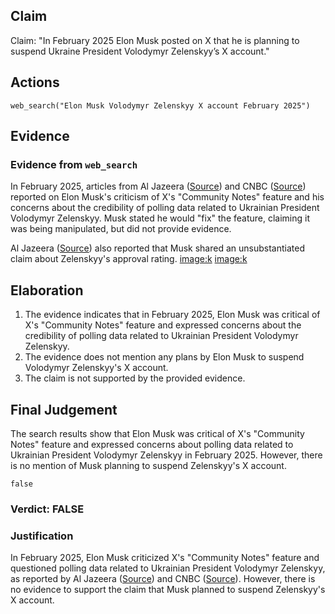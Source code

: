 ## Claim
Claim: "In February 2025 Elon Musk posted on X that he is planning to suspend Ukraine President Volodymyr Zelenskyy’s X account."

## Actions
```
web_search("Elon Musk Volodymyr Zelenskyy X account February 2025")
```

## Evidence
### Evidence from `web_search`
In February 2025, articles from Al Jazeera ([Source](https://www.aljazeera.com/economy/2025/2/21/musk-vows-to-fix-x-after-polls-show-high-support-for-ukraines-zelenskyy)) and CNBC ([Source](https://www.cnbc.com/2025/02/21/elon-musk-has-problem-with-x-community-notes-after-ukraine-corrections.html)) reported on Elon Musk's criticism of X's "Community Notes" feature and his concerns about the credibility of polling data related to Ukrainian President Volodymyr Zelenskyy. Musk stated he would "fix" the feature, claiming it was being manipulated, but did not provide evidence.

Al Jazeera ([Source](https://cssh.northeastern.edu/musk-vows-to-fix-x-after-polls-show-high-support-for-ukraines-zelensky/)) also reported that Musk shared an unsubstantiated claim about Zelenskyy's approval rating. <image:k> <image:k>


## Elaboration
1.  The evidence indicates that in February 2025, Elon Musk was critical of X's "Community Notes" feature and expressed concerns about the credibility of polling data related to Ukrainian President Volodymyr Zelenskyy.
2.  The evidence does not mention any plans by Elon Musk to suspend Volodymyr Zelenskyy's X account.
3.  The claim is not supported by the provided evidence.


## Final Judgement
The search results show that Elon Musk was critical of X's "Community Notes" feature and expressed concerns about polling data related to Ukrainian President Volodymyr Zelenskyy in February 2025. However, there is no mention of Musk planning to suspend Zelenskyy's X account.

`false`

### Verdict: FALSE

### Justification
In February 2025, Elon Musk criticized X's "Community Notes" feature and questioned polling data related to Ukrainian President Volodymyr Zelenskyy, as reported by Al Jazeera ([Source](https://www.aljazeera.com/economy/2025/2/21/musk-vows-to-fix-x-after-polls-show-high-support-for-ukraines-zelenskyy)) and CNBC ([Source](https://www.cnbc.com/2025/02/21/elon-musk-has-problem-with-x-community-notes-after-ukraine-corrections.html)). However, there is no evidence to support the claim that Musk planned to suspend Zelenskyy's X account.
